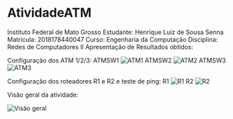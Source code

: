 # AtividadeATM

Instituto Federal de Mato Grosso Estudante: Henrique Luiz de Sousa Senna Matrícula: 2018178440047 Curso: Engenharia da Computação Disciplina: Redes de Computadores II
Apresentação de Resultados obtidos:

Configuração dos ATM 1/2/3:
ATMSW1
![ATM1](https://user-images.githubusercontent.com/54629648/229035419-b9c290a0-fa22-40e7-a370-601cdb70c1fe.png)
ATMSW2
![ATM2](https://user-images.githubusercontent.com/54629648/229035535-57a21878-7004-4448-916f-f2dc788a8743.png)
ATMSW3
![ATM3](https://user-images.githubusercontent.com/54629648/229035586-10e008d7-59ff-49b8-8ee2-2398c053f179.png)

Configuração dos roteadores R1 e R2 e teste de ping:
R1
![R1](https://user-images.githubusercontent.com/54629648/229036164-8ec6ecc5-3395-4c79-abdc-3b4570a247fc.png)
R2
![R2](https://user-images.githubusercontent.com/54629648/229036173-75c8de6c-9ca0-464b-a3b7-87072ba68428.png)

Visão geral da atividade: 

![Visão geral](https://user-images.githubusercontent.com/54629648/229036620-e141ea76-bba8-4bb8-89b5-e1eab2078be0.png)

